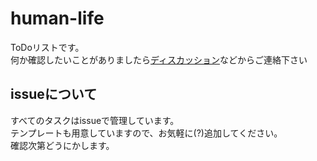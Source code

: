 # human-life
ToDoリストです。  
何か確認したいことがありましたら[ディスカッション](https://github.com/noko1024/human-life/discussions)などからご連絡下さい

## issueについて
すべてのタスクはissueで管理しています。  
テンプレートも用意していますので、お気軽に(?)追加してください。  
確認次第どうにかします。
